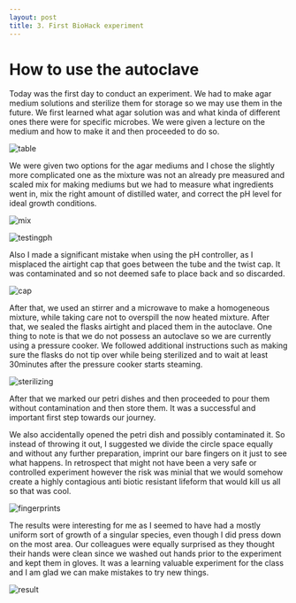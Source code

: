 ```yaml
---
layout: post
title: 3. First BioHack experiment
---
```


# How to use the autoclave

Today was the first day to conduct an experiment. We had to make agar medium solutions and sterilize them for storage so we may use them in the future. We first learned what agar solution was and what kinda of different ones there were for specific microbes. We were given a lecture on the medium and how to make it and then proceeded to do so. 

![table]({{site.baseurl}}/images/autoclave/ready.jpg)

We were given two options for the agar mediums and I chose the slightly more complicated one as the mixture was not an already pre measured and scaled mix for making mediums but we had to measure what ingredients went in, mix the right amount of distilled water, and correct the pH level for ideal growth conditions.

![mix]({{site.baseurl}}/images/autoclave/measuring.jpg)

![testingph]({{site.baseurl}}/images/autoclave/ph.jpg)

Also I made a significant mistake when using the pH controller, as I misplaced the airtight cap that goes between the tube and the twist cap. It was contaminated and so not deemed safe to place back and so discarded.

![cap]({{site.baseurl}}/images/autoclave/mistake.jpg)

After that, we used an stirrer and a microwave to make a homogeneous mixture, while taking care not to overspill the now heated mixture. After that, we sealed the flasks airtight and placed them in the autoclave. One thing to note is that we do not possess an autoclave so we are currently using a pressure cooker. We followed additional instructions such as making sure the flasks do not tip over while being sterilized and to wait at least 30minutes after the pressure cooker starts steaming.

![sterilizing]({{site.baseurl}}/images/autoclave/autoclave.jpg)

After that we marked our petri dishes and then proceeded to pour them without contamination and then store them. It was a successful and important first step towards our journey.

We also accidentally opened the petri dish and possibly contaminated it. So instead of throwing it out, I suggested we divide the circle space equally and without any further preparation, imprint our bare fingers on it just to see what happens. In retrospect that might not have been a very safe or controlled experiment however the risk was minial that we would somehow create a highly contagious anti biotic resistant lifeform that would kill us all so that was cool.

![fingerprints]({{site.baseurl}}/images/autoclave/fingerprint.jpg)

The results were interesting for me as I seemed to have had a mostly uniform sort of growth of a singular species, even though I did press down on the most area. Our colleagues were equally surprised as they thought their hands were clean since we washed out hands prior to the experiment and kept them in gloves. It was a learning valuable experiment for the class and I am glad we can make mistakes to try new things.

![result]({{site.baseurl}}/images/autoclave/result.jpg)
